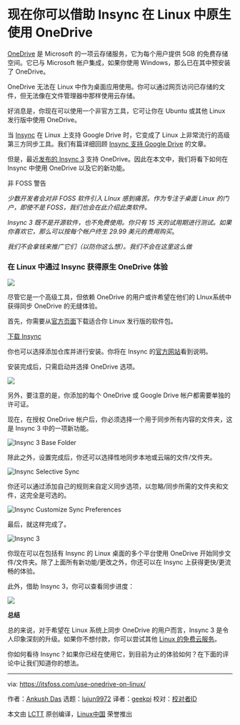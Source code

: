 [#]: collector: (lujun9972)
[#]: translator: (geekpi)
[#]: reviewer: ( )
[#]: publisher: ( )
[#]: url: ( )
[#]: subject: (You Can Now Use OneDrive in Linux Natively Thanks to Insync)
[#]: via: (https://itsfoss.com/use-onedrive-on-linux/)
[#]: author: (Ankush Das https://itsfoss.com/author/ankush/)

现在你可以借助 Insync 在 Linux 中原生使用 OneDrive
======

[OneDrive][1] 是 Microsoft 的一项云存储服务，它为每个用户提供 5GB 的免费存储空间。它已与 Microsoft 帐户集成，如果你使用 Windows，那么已在其中预安装了 OneDrive。

OneDrive 无法在 Linux 中作为桌面应用使用。你可以通过网页访问已存储的文件，但无法像在文件管理器中那样使用云存储。

好消息是，你现在可以使用一个非官方工具，它可让你在 Ubuntu 或其他 Linux 发行版中使用 OneDrive。

当 [Insync][2] 在 Linux 上支持  Google Drive 时，它变成了 Linux 上非常流行的高级第三方同步工具。我们有篇详细回顾 [Insync 支持 Google Drive][3] 的文章。

但是，最近[发布的 Insync 3][4] 支持 OneDrive。因此在本文中，我们将看下如何在 Insync 中使用 OneDrive 以及它的新功能。

非 FOSS 警告

_少数开发者会对非 FOSS 软件引入 LInux 感到痛苦。作为专注于桌面 Linux 的门户，即使不是 FOSS，我们也会在此介绍此类软件。_

_Insync 3 既不是开源软件，也不免费使用。你只有 15 天的试用期进行测试。如果你喜欢它，那么可以按每个帐户终生 29.99 美元的费用购买_。

_我们不会拿钱来推广它们（以防你这么想）。我们不会在这里这么做_

### 在 Linux 中通过 Insync 获得原生 OneDrive 体验

![][5]

尽管它是一个高级工具，但依赖 OneDrive 的用户或许希望在他们的 LInux系统中获得同步 OneDrive  的无缝体验。

首先，你需要从[官方页面][6]下载适合你 Linux 发行版的软件包。

[下载 Insync][7]

你也可以选择添加仓库并进行安装。你将在 Insync 的[官方网站][7]看到说明。

安装完成后，只需启动并选择 OneDrive 选项。

![][8]

另外，要注意的是，你添加的每个 OneDrive 或 Google Drive 帐户都需要单独的许可证。

现在，在授权 OneDrive 帐户后，你必须选择一个用于同步所有内容的文件夹，这是 Insync 3 中的一项新功能。

![Insync 3 Base Folder][9]

除此之外，设置完成后，你还可以选择性地同步本地或云端的文件/文件夹。

![Insync Selective Sync][10]

你还可以通过添加自己的规则来自定义同步选项，以忽略/同步所需的文件夹和文件，这完全是可选的。

![Insync Customize Sync Preferences][11]

最后，就这样完成了。

![Insync 3][12]

你现在可以在包括有 Insync 的 Linux 桌面的多个平台使用 OneDrive 开始同步文件/文件夹。除了上面所有新功能/更改之外，你还可以在 Insync 上获得更快/更流畅的体验。

此外，借助 Insync 3，你可以查看同步进度：

![][13]

**总结**

总的来说，对于希望在 Linux 系统上同步 OneDrive 的用户而言，Insync 3 是令人印象深刻的升级。如果你不想付款，你可以尝试其他 [Linux 的免费云服务][14]。

你如何看待 Insync？如果你已经在使用它，到目前为止的体验如何？在下面的评论中让我们知道你的想法。

--------------------------------------------------------------------------------

via: https://itsfoss.com/use-onedrive-on-linux/

作者：[Ankush Das][a]
选题：[lujun9972][b]
译者：[geekpi](https://github.com/geekpi)
校对：[校对者ID](https://github.com/校对者ID)

本文由 [LCTT](https://github.com/LCTT/TranslateProject) 原创编译，[Linux中国](https://linux.cn/) 荣誉推出

[a]: https://itsfoss.com/author/ankush/
[b]: https://github.com/lujun9972
[1]: https://onedrive.live.com
[2]: https://www.insynchq.com
[3]: https://itsfoss.com/insync-linux-review/
[4]: https://www.insynchq.com/blog/insync-3/
[5]: https://i2.wp.com/itsfoss.com/wp-content/uploads/2019/09/onedrive-linux.png?ssl=1
[6]: https://www.insynchq.com/downloads?start=true
[7]: https://www.insynchq.com/downloads
[8]: https://i0.wp.com/itsfoss.com/wp-content/uploads/2019/09/insync-3one-drive-sync.png?ssl=1
[9]: https://i0.wp.com/itsfoss.com/wp-content/uploads/2019/09/insync-3-base-folder-1.png?ssl=1
[10]: https://i1.wp.com/itsfoss.com/wp-content/uploads/2019/09/insync-selective-syncs.png?ssl=1
[11]: https://i0.wp.com/itsfoss.com/wp-content/uploads/2019/09/insync-customize-sync.png?ssl=1
[12]: https://i2.wp.com/itsfoss.com/wp-content/uploads/2019/09/insync-homescreen.png?ssl=1
[13]: https://i0.wp.com/itsfoss.com/wp-content/uploads/2019/09/insync-3-progress-bar.png?ssl=1
[14]: https://itsfoss.com/cloud-services-linux/

